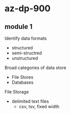 # az-dp-900

## module 1
Identify data formats
+ structured 
+ semi-structred
+ unstructured

Broad categories of data store
+ File Stores
+ Databases

File Storage
+ delimited text files
  + csv, tsv, fixed width 

